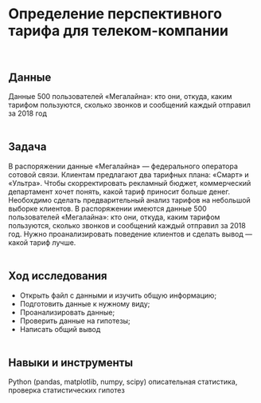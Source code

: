 # Определение перспективного тарифа для телеком-компании<br><br>

## Данные

Данные 500 пользователей «Мегалайна»: кто они, откуда, каким тарифом пользуются, сколько звонков и сообщений каждый отправил за 2018 год<br><br>

## Задача

В распоряжении данные «Мегалайна» — федерального оператора сотовой связи. Клиентам предлагают два тарифных плана: «Смарт» и «Ультра». 
Чтобы скорректировать рекламный бюджет, коммерческий департамент хочет понять, какой тариф приносит больше денег. 
Необохдимо сделать предварительный анализ тарифов на небольшой выборке клиентов. В распоряжении имеются данные 500 пользователей «Мегалайна»: 
кто они, откуда, каким тарифом пользуются, сколько звонков и сообщений каждый отправил за 2018 год. 
Нужно проанализировать поведение клиентов и сделать вывод — какой тариф лучше.<br><br>

## Ход исследования

- Открыть файл с данными и изучить общую информацию;
- Подготовить данные к нужному виду;
- Проанализировать данные;
- Проверить данные на гипотезы;
- Написать общий вывод<br><br>

## Навыки и инструменты
Python (pandas, matplotlib, numpy, scipy) описательная статистика, проверка статистических гипотез
